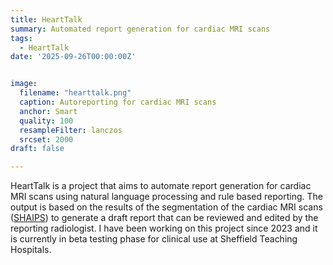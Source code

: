 ```yaml
---
title: HeartTalk
summary: Automated report generation for cardiac MRI scans
tags:
  - HeartTalk
date: '2025-09-26T00:00:00Z'


image:
  filename: "hearttalk.png"
  caption: Autoreporting for cardiac MRI scans
  anchor: Smart
  quality: 100
  resampleFilter: lanczos
  srcset: 2000
draft: false

---
```


HeartTalk is a project that aims to automate report generation for cardiac MRI scans using natural language processing and rule based reporting. The output is based on the results of the segmentation of the cardiac MRI scans ([SHAIPS](https://yourdomain.com/shaips)) to generate a draft report that can be reviewed and edited by the reporting radiologist. 
I have been working on this project since 2023 and it is currently in beta testing phase for clinical use at Sheffield Teaching Hospitals. 